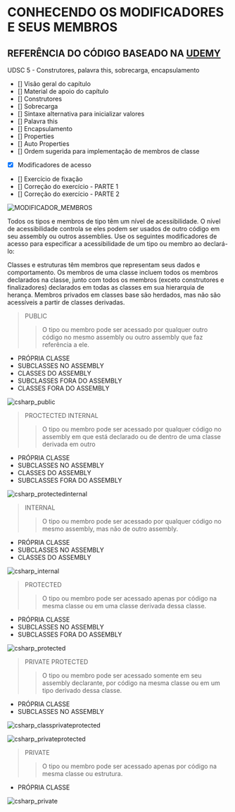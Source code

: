 # CONHECENDO OS MODIFICADORES E SEUS MEMBROS

## REFERÊNCIA DO CÓDIGO BASEADO NA [UDEMY](https://www.udemy.com/course/programacao-orientada-a-objetos-csharp/learn/lecture/12682973#overview)

UDSC 5 - Construtores, palavra this, sobrecarga, encapsulamento

- [] Visão geral do capítulo
- [] Material de apoio do capítulo
- [] Construtores
- [] Sobrecarga
- [] Sintaxe alternativa para inicializar valores
- [] Palavra this
- [] Encapsulamento
- [] Properties
- [] Auto Properties
- [] Ordem sugerida para implementação de membros de classe
- [x] Modificadores de acesso
- [] Exercício de fixação
- [] Correção do exercício - PARTE 1
- [] Correção do exercício - PARTE 2

![MODIFICADOR_MEMBROS](https://user-images.githubusercontent.com/52930033/113527484-0bc39e80-9594-11eb-8921-92cfe0209eb2.jpg)

Todos os tipos e membros de tipo têm um nível de acessibilidade. O nível de acessibilidade controla se eles podem ser usados de outro código em seu assembly ou outros assemblies. Use os seguintes modificadores de acesso para especificar a acessibilidade de um tipo ou membro ao declará-lo:

Classes e estruturas têm membros que representam seus dados e comportamento. Os membros de uma classe incluem todos os membros declarados na classe, junto com todos os membros (exceto construtores e finalizadores) declarados em todas as classes em sua hierarquia de herança. Membros privados em classes base são herdados, mas não são acessíveis a partir de classes derivadas.

> PUBLIC
>> O tipo ou membro pode ser acessado por qualquer outro código no mesmo assembly ou outro assembly que faz referência a ele.

- PRÓPRIA CLASSE
- SUBCLASSES NO ASSEMBLY
- CLASSES DO ASSEMBLY
- SUBCLASSES FORA DO ASSEMBLY
- CLASSES FORA DO ASSEMBLY

![csharp_public](https://user-images.githubusercontent.com/52793184/114537681-e1738000-9c28-11eb-996a-2f3955867432.png)


> PROCTECTED INTERNAL
>> O tipo ou membro pode ser acessado por qualquer código no assembly em que está declarado ou de dentro de uma classe derivada em outro

- PRÓPRIA CLASSE
- SUBCLASSES NO ASSEMBLY
- CLASSES DO ASSEMBLY
- SUBCLASSES FORA DO ASSEMBLY

![csharp_protectedinternal](https://user-images.githubusercontent.com/52793184/114537757-f2bc8c80-9c28-11eb-886d-8076950b7eac.png)


> INTERNAL
>>O tipo ou membro pode ser acessado por qualquer código no mesmo assembly, mas não de outro assembly.

- PRÓPRIA CLASSE
- SUBCLASSES NO ASSEMBLY
- CLASSES DO ASSEMBLY

![csharp_internal](https://user-images.githubusercontent.com/52793184/114537784-fb14c780-9c28-11eb-9621-cc0de82e082c.png)


> PROTECTED
>>O tipo ou membro pode ser acessado apenas por código na mesma classe ou em uma classe derivada dessa classe.

- PRÓPRIA CLASSE
- SUBCLASSES NO ASSEMBLY
- SUBCLASSES FORA DO ASSEMBLY

![csharp_protected](https://user-images.githubusercontent.com/52793184/114538026-47f89e00-9c29-11eb-93f4-33f8f469d2a0.png)


> PRIVATE PROTECTED
>>O tipo ou membro pode ser acessado somente em seu assembly declarante, por código na mesma classe ou em um tipo derivado dessa classe.

- PRÓPRIA CLASSE
- SUBCLASSES NO ASSEMBLY

![csharp_classprivateprotected](https://user-images.githubusercontent.com/52793184/114538772-1a602480-9c2a-11eb-978b-afb233010170.png)


![csharp_privateprotected](https://user-images.githubusercontent.com/52793184/114538065-50e96f80-9c29-11eb-81c8-14db882c937f.png)


> PRIVATE
>>O tipo ou membro pode ser acessado apenas por código na mesma classe ou estrutura.

- PRÓPRIA CLASSE

![csharp_private](https://user-images.githubusercontent.com/52793184/114538212-7eceb400-9c29-11eb-9864-2d823ee5c5aa.png)
